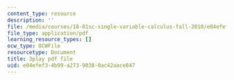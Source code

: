 ```yaml
---
content_type: resource
description: ''
file: /media/courses/18-01sc-single-variable-calculus-fall-2010/e04efef34b99a27390380ac42aace847_MK_0QHbUnIA.pdf
file_type: application/pdf
learning_resource_types: []
ocw_type: OCWFile
resourcetype: Document
title: 3play pdf file
uid: e04efef3-4b99-a273-9038-0ac42aace847
---
```

